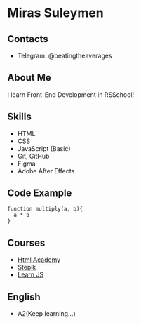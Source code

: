 # Miras Suleymen

## Contacts
* Telegram: @beatingtheaverages

## About Me
I learn Front-End Development in RSSchool!

## Skills
* HTML
* CSS
* JavaScript (Basic)
* Git, GitHub
* Figma
* Adobe After Effects

## Code Example
```
function multiply(a, b){
  a * b
}
```

## Courses
* [Html Academy](https://www.htmlacademy.ru/)
* [Stepik](https://www.stepik.org/)
* [Learn JS](https://learn.javascript.ru/)

## English
* A2(Keep learning…)
